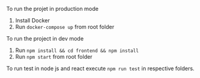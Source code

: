 To run the projet in production mode 
1. Install Docker
2. Run `docker-compose up` from root folder

To run the project in dev mode
1. Run `npm install && cd frontend && npm install`
2. Run `npm start` from root folder

To run test in node js and react execute `npm run test` in respective folders.